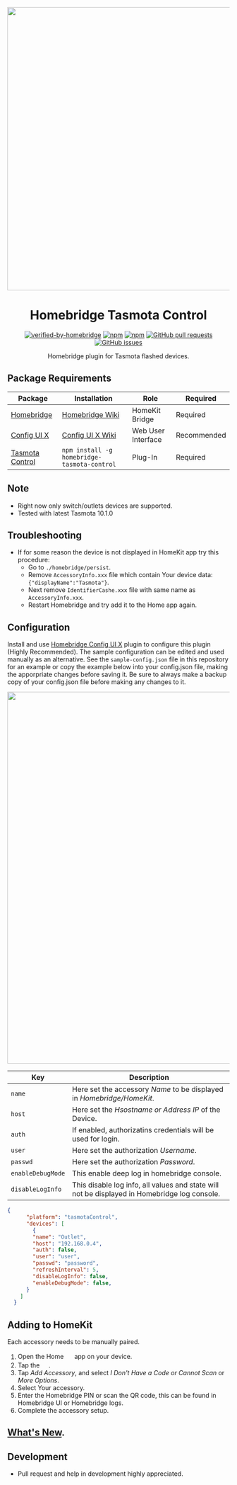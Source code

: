 <p align="center">
  <a href="https://github.com/grzegorz914/homebridge-tasmota-control"><img src="https://raw.githubusercontent.com/grzegorz914/homebridge-tasmota-control/master/homebridge-tasmota-control.png" width="640"></a>
</p>

<span align="center">

# Homebridge Tasmota Control
[![verified-by-homebridge](https://badgen.net/badge/homebridge/verified/purple)](https://github.com/homebridge/homebridge/wiki/Verified-Plugins)
[![npm](https://badgen.net/npm/dt/homebridge-tasmota-control?color=purple)](https://www.npmjs.com/package/homebridge-tasmota-control) [![npm](https://badgen.net/npm/v/homebridge-tasmota-control?color=purple)](https://www.npmjs.com/package/homebridge-tasmota-control)
[![GitHub pull requests](https://img.shields.io/github/issues-pr/grzegorz914/homebridge-tasmota-control.svg)](https://github.com/grzegorz914/homebridge-tasmota-control/pulls)
[![GitHub issues](https://img.shields.io/github/issues/grzegorz914/homebridge-tasmota-control.svg)](https://github.com/grzegorz914/homebridge-tasmota-control/issues)

Homebridge plugin for Tasmota flashed devices.

</span>

## Package Requirements
| Package | Installation | Role | Required |
| --- | --- | --- | --- |
| [Homebridge](https://github.com/homebridge/homebridge) | [Homebridge Wiki](https://github.com/homebridge/homebridge/wiki) | HomeKit Bridge | Required |
| [Config UI X](https://github.com/oznu/homebridge-config-ui-x/wiki) | [Config UI X Wiki](https://github.com/oznu/homebridge-config-ui-x/wiki) | Web User Interface | Recommended |
| [Tasmota Control](https://www.npmjs.com/package/homebridge-tasmota-control) | `npm install -g homebridge-tasmota-control` | Plug-In | Required |

## Note
* Right now only switch/outlets devices are supported.
* Tested with latest Tasmota 10.1.0

## Troubleshooting
* If for some reason the device is not displayed in HomeKit app try this procedure:
   * Go to `./homebridge/persist`.
   * Remove `AccessoryInfo.xxx` file which contain Your device data: `{"displayName":"Tasmota"}`.
   * Next remove `IdentifierCashe.xxx` file with same name as `AccessoryInfo.xxx`.
   * Restart Homebridge and try add it to the Home app again.

## Configuration
Install and use [Homebridge Config UI X](https://github.com/oznu/homebridge-config-ui-x/wiki) plugin to configure this plugin (Highly Recommended). The sample configuration can be edited and used manually as an alternative. See the `sample-config.json` file in this repository for an example or copy the example below into your config.json file, making the apporpriate changes before saving it. Be sure to always make a backup copy of your config.json file before making any changes to it.

<p align="left">
  <a href="https://github.com/grzegorz914/homebridge-tasmota-control"><img src="https://raw.githubusercontent.com/grzegorz914/homebridge-tasmota-control/master/graphics/ustawienia.png" width="840"></a>
</p>

| Key | Description | 
| --- | --- |
| `name` | Here set the accessory *Name* to be displayed in *Homebridge/HomeKit*. |
| `host` | Here set the *Hsostname or Address IP* of the Device.|
| `auth` | If enabled, authorizatins credentials will be used for login. |
| `user` | Here set the authorization *Username*. |
| `passwd` | Here set the authorization *Password*. |
| `enableDebugMode` | This enable deep log in homebridge console. |
| `disableLogInfo` | This disable log info, all values and state will not be displayed in Homebridge log console. |

```json
{
      "platform": "tasmotaControl",
      "devices": [
        {
        "name": "Outlet",
        "host": "192.168.0.4",
        "auth": false,
        "user": "user",
        "passwd": "password",
        "refreshInterval": 5,
        "disableLogInfo": false,
        "enableDebugMode": false,
      }
    ]
  }
```

## Adding to HomeKit
Each accessory needs to be manually paired. 
1. Open the Home <img src='https://user-images.githubusercontent.com/3979615/78010622-4ea1d380-738e-11ea-8a17-e6a465eeec35.png' width='16.42px'> app on your device. 
2. Tap the <img src='https://user-images.githubusercontent.com/3979615/78010869-9aed1380-738e-11ea-9644-9f46b3633026.png' width='16.42px'>. 
3. Tap *Add Accessory*, and select *I Don't Have a Code or Cannot Scan* or *More Options*. 
4. Select Your accessory. 
5. Enter the Homebridge PIN or scan the QR code, this can be found in Homebridge UI or Homebridge logs.
6. Complete the accessory setup.

## [What's New](https://github.com/grzegorz914/homebridge-tasmota-control/blob/master/CHANGELOG.md).

## Development
* Pull request and help in development highly appreciated.
